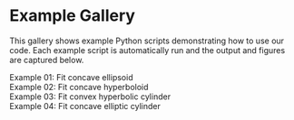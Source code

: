 # Example Gallery

This gallery shows example Python scripts demonstrating how to use our code.
Each example script is automatically run and the output and figures are captured below.

<div class="sphx-glr-thumbnails">
<!-- thumbnail-parent-div-open --><div class="sphx-glr-thumbcontainer" tooltip="This example shows how to fit a concave ellipsoid to simulated data using the XMF library.">  <div class="sphx-glr-thumbnail-title">Example 01: Fit concave ellipsoid</div>
</div><div class="sphx-glr-thumbcontainer" tooltip="This example shows how to fit a concave hyperboloid to simulated data using the XMF library.">  <div class="sphx-glr-thumbnail-title">Example 02: Fit concave hyperboloid</div>
</div><div class="sphx-glr-thumbcontainer" tooltip="This example shows how to fit a convex hyperbolic cylinder to simulated data using the XMF library.">  <div class="sphx-glr-thumbnail-title">Example 03: Fit convex hyperbolic cylinder</div>
</div><div class="sphx-glr-thumbcontainer" tooltip="This example shows how to fit a concave elliptic cylinder to simulated data using the XMF library.">  <div class="sphx-glr-thumbnail-title">Example 04: Fit concave elliptic cylinder</div>
</div>
<!-- thumbnail-parent-div-close --></div>
